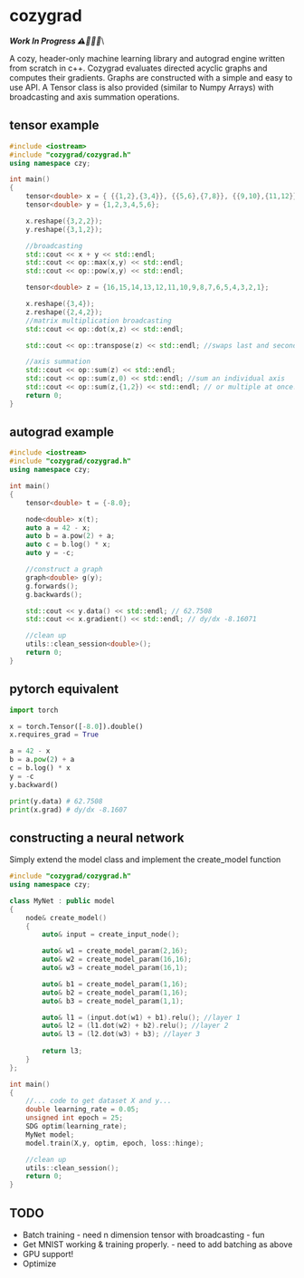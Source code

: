 # cozygrad
***Work In Progress ⚠️🔨👷🏻***\


A cozy, header-only machine learning library and autograd engine written from scratch in c++. Cozygrad evaluates directed acyclic graphs and computes their gradients. Graphs are constructed with a simple and easy to use API. A Tensor class is also provided (similar to Numpy Arrays) with broadcasting and axis summation operations.


## tensor example
```c++
#include <iostream>
#include "cozygrad/cozygrad.h"
using namespace czy;

int main()
{
    tensor<double> x = { {{1,2},{3,4}}, {{5,6},{7,8}}, {{9,10},{11,12}}};
    tensor<double> y = {1,2,3,4,5,6};

    x.reshape({3,2,2});
    y.reshape({3,1,2});

    //broadcasting
    std::cout << x + y << std::endl;
    std::cout << op::max(x,y) << std::endl;
    std::cout << op::pow(x,y) << std::endl;

    tensor<double> z = {16,15,14,13,12,11,10,9,8,7,6,5,4,3,2,1};

    x.reshape({3,4});
    z.reshape({2,4,2});
    //matrix multiplication broadcasting
    std::cout << op::dot(x,z) << std::endl;

    std::cout << op::transpose(z) << std::endl; //swaps last and second to last axis

    //axis summation
    std::cout << op::sum(z) << std::endl;
    std::cout << op::sum(z,0) << std::endl; //sum an individual axis
    std::cout << op::sum(z,{1,2}) << std::endl; // or multiple at once!
    return 0;
}

```

## autograd example
```c++
#include <iostream>
#include "cozygrad/cozygrad.h"
using namespace czy;

int main()
{
    tensor<double> t = {-8.0};

    node<double> x(t);
    auto a = 42 - x;
    auto b = a.pow(2) + a;
    auto c = b.log() * x;
    auto y = -c;

    //construct a graph
    graph<double> g(y);
    g.forwards();
    g.backwards();

    std::cout << y.data() << std::endl; // 62.7508
    std::cout << x.gradient() << std::endl; // dy/dx -8.16071

    //clean up
    utils::clean_session<double>();
    return 0;
}
```
## pytorch equivalent
```python
import torch

x = torch.Tensor([-8.0]).double()
x.requires_grad = True

a = 42 - x
b = a.pow(2) + a
c = b.log() * x
y = -c
y.backward()

print(y.data) # 62.7508
print(x.grad) # dy/dx -8.1607

```
## constructing a neural network
Simply extend the model class and implement the create_model function
```c++
#include "cozygrad/cozygrad.h"
using namespace czy;

class MyNet : public model
{
    node& create_model()
    {
        auto& input = create_input_node();

        auto& w1 = create_model_param(2,16);
        auto& w2 = create_model_param(16,16);
        auto& w3 = create_model_param(16,1);

        auto& b1 = create_model_param(1,16);
        auto& b2 = create_model_param(1,16);
        auto& b3 = create_model_param(1,1);

        auto& l1 = (input.dot(w1) + b1).relu(); //layer 1
        auto& l2 = (l1.dot(w2) + b2).relu(); //layer 2
        auto& l3 = (l2.dot(w3) + b3); //layer 3
        
        return l3;
    }
};

int main()
{
    //... code to get dataset X and y...
    double learning_rate = 0.05;
    unsigned int epoch = 25;
    SDG optim(learning_rate);
    MyNet model;
    model.train(X,y, optim, epoch, loss::hinge);

    //clean up
    utils::clean_session();
    return 0;
}
```
## TODO
* Batch training - need n dimension tensor with broadcasting - fun
* Get MNIST working & training properly. - need to add batching as above
* GPU support!
* Optimize


